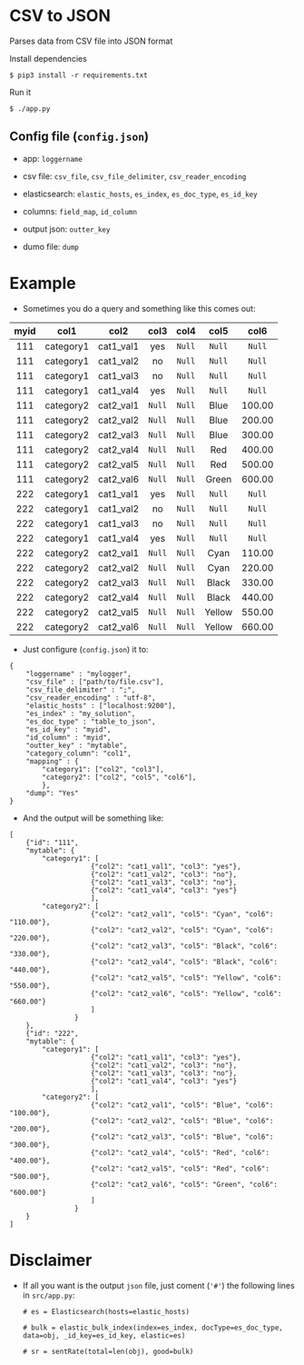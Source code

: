 # CSV to JSON
Parses data from CSV file into JSON format

Install dependencies
```
$ pip3 install -r requirements.txt
```

Run it
```
$ ./app.py
```

## Config file (`config.json`)

- app: `loggername`

- csv file: `csv_file`, `csv_file_delimiter`, `csv_reader_encoding`

- elasticsearch: `elastic_hosts`, `es_index`, `es_doc_type`, `es_id_key`

- columns: `field_map`, `id_column`

- output json: `outter_key`

- dumo file: `dump`


# Example

- Sometimes you do a query and something like this comes out:

| myid | col1      | col2      | col3     | col4    | col5   | col6   |
| :--: | :--:      | :--:      | :--:     | :--:    | :--:   | :--:   |
| 111  | category1 | cat1_val1 | yes      | `Null`  | `Null` | `Null` |
| 111  | category1 | cat1_val2 | no       | `Null`  | `Null` | `Null` |
| 111  | category1 | cat1_val3 | no       | `Null`  | `Null` | `Null` |
| 111  | category1 | cat1_val4 | yes      | `Null`  | `Null` | `Null` |
| 111  | category2 | cat2_val1 | `Null`   | `Null`  | Blue   | 100.00 |
| 111  | category2 | cat2_val2 | `Null`   | `Null`  | Blue   | 200.00 |
| 111  | category2 | cat2_val3 | `Null`   | `Null`  | Blue   | 300.00 |
| 111  | category2 | cat2_val4 | `Null`   | `Null`  | Red    | 400.00 |
| 111  | category2 | cat2_val5 | `Null`   | `Null`  | Red    | 500.00 |
| 111  | category2 | cat2_val6 | `Null`   | `Null`  | Green  | 600.00 |
| 222  | category1 | cat1_val1 | yes      | `Null`  | `Null` | `Null` |
| 222  | category1 | cat1_val2 | no       | `Null`  | `Null` | `Null` |
| 222  | category1 | cat1_val3 | no       | `Null`  | `Null` | `Null` |
| 222  | category1 | cat1_val4 | yes      | `Null`  | `Null` | `Null` |
| 222  | category2 | cat2_val1 | `Null`   | `Null`  | Cyan   | 110.00 |
| 222  | category2 | cat2_val2 | `Null`   | `Null`  | Cyan   | 220.00 |
| 222  | category2 | cat2_val3 | `Null`   | `Null`  | Black  | 330.00 |
| 222  | category2 | cat2_val4 | `Null`   | `Null`  | Black  | 440.00 |
| 222  | category2 | cat2_val5 | `Null`   | `Null`  | Yellow | 550.00 |
| 222  | category2 | cat2_val6 | `Null`   | `Null`  | Yellow | 660.00 |

- Just configure (`config.json`) it to:

```
{
    "loggername" : "mylogger",
    "csv_file" : ["path/to/file.csv"],
    "csv_file_delimiter" : ";",
    "csv_reader_encoding" : "utf-8",
    "elastic_hosts" : ["localhost:9200"],
    "es_index" : "my_solution",
    "es_doc_type" : "table_to_json",
    "es_id_key" : "myid",
    "id_column" : "myid",
    "outter_key" : "mytable",
    "category_column": "col1",
    "mapping" : {
        "category1": ["col2", "col3"],
        "category2": ["col2", "col5", "col6"],
        },
    "dump": "Yes"
}
```

- And the output will be something like:

```
[
    {"id": "111",
    "mytable": {
        "category1": [
                    {"col2": "cat1_val1", "col3": "yes"},
                    {"col2": "cat1_val2", "col3": "no"},
                    {"col2": "cat1_val3", "col3": "no"},
                    {"col2": "cat1_val4", "col3": "yes"}
                    ],
        "category2": [
                    {"col2": "cat2_val1", "col5": "Cyan", "col6": "110.00"},
                    {"col2": "cat2_val2", "col5": "Cyan", "col6": "220.00"},
                    {"col2": "cat2_val3", "col5": "Black", "col6": "330.00"},
                    {"col2": "cat2_val4", "col5": "Black", "col6": "440.00"},
                    {"col2": "cat2_val5", "col5": "Yellow", "col6": "550.00"},
                    {"col2": "cat2_val6", "col5": "Yellow", "col6": "660.00"}
                    ]
                }
    },
    {"id": "222",
    "mytable": {
        "category1": [
                    {"col2": "cat1_val1", "col3": "yes"},
                    {"col2": "cat1_val2", "col3": "no"},
                    {"col2": "cat1_val3", "col3": "no"},
                    {"col2": "cat1_val4", "col3": "yes"}
                    ],
        "category2": [
                    {"col2": "cat2_val1", "col5": "Blue", "col6": "100.00"},
                    {"col2": "cat2_val2", "col5": "Blue", "col6": "200.00"},
                    {"col2": "cat2_val3", "col5": "Blue", "col6": "300.00"},
                    {"col2": "cat2_val4", "col5": "Red", "col6": "400.00"},
                    {"col2": "cat2_val5", "col5": "Red", "col6": "500.00"},
                    {"col2": "cat2_val6", "col5": "Green", "col6": "600.00"}
                    ]
                }
    }    
]
```

# Disclaimer

- If all you want is the output `json` file, just coment (`'#'`) the following lines in `src/app.py`:

    `# es = Elasticsearch(hosts=elastic_hosts)`

    `# bulk = elastic_bulk_index(index=es_index, docType=es_doc_type, data=obj, _id_key=es_id_key, elastic=es)`

    `# sr = sentRate(total=len(obj), good=bulk)`